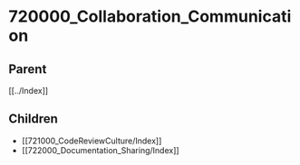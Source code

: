 # 720000_Collaboration_Communication

## Parent
[[../Index]]

## Children
- [[721000_CodeReviewCulture/Index]]
- [[722000_Documentation_Sharing/Index]]
